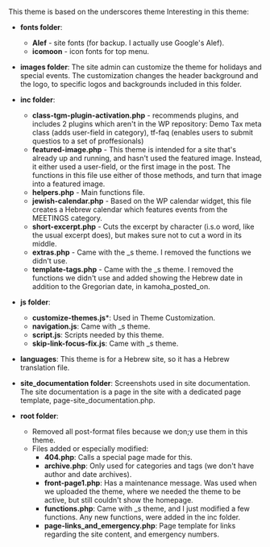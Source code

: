This theme is based on the underscores theme
Interesting in this theme:

* **fonts folder**:
  * **Alef** - site fonts (for backup. I actually use Google's Alef).
  * **icomoon** - icon fonts for top menu.

* **images folder**:
The site admin can customize the theme for holidays and special events. The customization changes the header background and the logo, to specific logos and backgrounds included in this folder.

* **inc folder**:
  * **class-tgm-plugin-activation.php** - recommends plugins, and includes 2 plugins which aren't in the WP repository: Demo Tax meta class (adds user-field in category), tf-faq (enables users to submit questios to a set of proffesionals)
  * **featured-image.php** - This theme is intended for a site that's already up and running, and hasn't used the featured image. Instead, it either used a user-field, or the first image in the post.
The functions in this file use either of those methods, and turn that image into  a featured image.
  * **helpers.php** - Main functions file.
  * **jewish-calendar.php** - Based on the WP calendar widget, this file creates a Hebrew calendar which features events from the MEETINGS category.
  * **short-excerpt.php** - Cuts the excerpt by character (i.s.o word, like the usual excerpt does), but makes sure not to cut a word in its middle.
  * **extras.php** - Came with the _s theme. I removed the functions we didn't use.
  * **template-tags.php** - Came with the _s theme. I removed the functions we didn't use and added showing the Hebrew date in addition to the Gregorian date, in kamoha_posted_on.
  
* **js folder**:
  * **customize-themes.js***: Used in Theme Customization.
  * **navigation.js**: Came with _s theme.
  * **script.js**: Scripts needed by this theme.
  * **skip-link-focus-fix.js**: Came with _s theme.
  
* **languages**:
  This theme is for a Hebrew site, so it has a Hebrew translation file.

* **site_documentation folder**:
  Screenshots used in site documentation. The site documentation is a page in the site with a dedicated page template, page-site_documentation.php.
  
* **root folder**:
  * Removed all post-format files because we don;y use them in this theme.  
  * Files added or especially modified:
    * **404.php**: Calls a special page made for this. 
    * **archive.php**: Only used for categories and tags (we don't have author and date archives).
    * **front-page1.php**: Has a maintenance message. Was used when we uploaded the theme, where we needed the theme to be active, but still couldn't show the homepage.
    * **functions.php**: Came with _s theme, and I just modified a few functions. Any new functions, were added in the inc folder.
    * **page-links_and_emergency.php**: Page template for links regarding the site content, and emergency numbers.
  